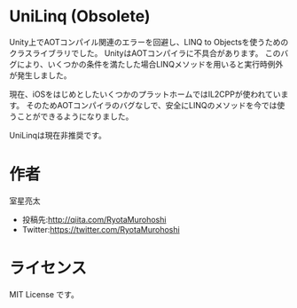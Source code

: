 # UniLinq (Obsolete)

Unity上でAOTコンパイル関連のエラーを回避し、LINQ to Objectsを使うためのクラスライブラリでした。
UnityはAOTコンパイラに不具合があります。
このバグにより、いくつかの条件を満たした場合LINQメソッドを用いると実行時例外が発生しました。

現在、iOSをはじめとしたいくつかのプラットホームではIL2CPPが使われています。
そのためAOTコンパイラのバグなしで、安全にLINQのメソッドを今では使うことができるようになりました。

UniLinqは現在非推奨です。

# 作者

室星亮太

* 投稿先:http://qiita.com/RyotaMurohoshi
* Twitter:https://twitter.com/RyotaMurohoshi

# ライセンス
MIT License です。